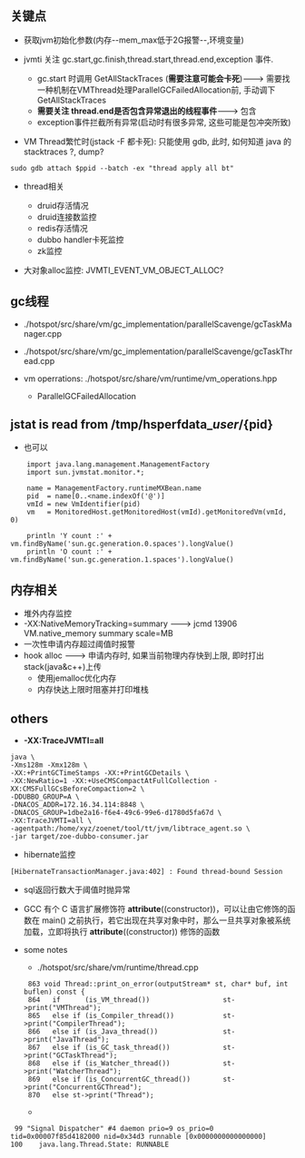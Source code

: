 
## 关键点

* 获取jvm初始化参数(内存--mem_max低于2G报警--,环境变量)

* jvmti 关注 gc.start,gc.finish,thread.start,thread.end,exception 事件. 
    * gc.start 时调用 GetAllStackTraces (**需要注意可能会卡死**)---> 需要找一种机制在VMThread处理ParallelGCFailedAllocation前, 手动调下GetAllStackTraces
    * **需要关注 thread.end是否包含异常退出的线程事件**---> 包含
    * exception事件拦截所有异常(启动时有很多异常, 这些可能是包冲突所致)

* VM Thread繁忙时(jstack -F 都卡死): 只能使用 gdb, 此时, 如何知道 java 的 stacktraces ?, dump?
```
sudo gdb attach $ppid --batch -ex "thread apply all bt"
```

* thread相关
    * druid存活情况
    * druid连接数监控
    * redis存活情况
    * dubbo handler卡死监控
    * zk监控

* 大对象alloc监控: JVMTI_EVENT_VM_OBJECT_ALLOC?


## gc线程

* ./hotspot/src/share/vm/gc_implementation/parallelScavenge/gcTaskManager.cpp
* ./hotspot/src/share/vm/gc_implementation/parallelScavenge/gcTaskThread.cpp

* vm operrations: ./hotspot/src/share/vm/runtime/vm_operations.hpp
    * ParallelGCFailedAllocation
    
## jstat is read from /tmp/hsperfdata_${user}/${pid}

* 也可以
```
    import java.lang.management.ManagementFactory
    import sun.jvmstat.monitor.*;
    
    name = ManagementFactory.runtimeMXBean.name
    pid  = name[0..<name.indexOf('@')]
    vmId = new VmIdentifier(pid)
    vm   = MonitoredHost.getMonitoredHost(vmId).getMonitoredVm(vmId, 0)
    
    println 'Y count :' + vm.findByName('sun.gc.generation.0.spaces').longValue()
    println 'O count :' + vm.findByName('sun.gc.generation.1.spaces').longValue()
```

## 内存相关
* 堆外内存监控
* -XX:NativeMemoryTracking=summary ---> jcmd 13906 VM.native_memory summary scale=MB
* 一次性申请内存超过阈值时报警
* hook alloc ---> 申请内存时, 如果当前物理内存快到上限, 即时打出stack(java&c++)上传
    * 使用jemalloc优化内存
    * 内存快达上限时阻塞并打印堆栈


## others

* **-XX:TraceJVMTI=all** 

```
java \
-Xms128m -Xmx128m \
-XX:+PrintGCTimeStamps -XX:+PrintGCDetails \
-XX:NewRatio=1 -XX:+UseCMSCompactAtFullCollection -XX:CMSFullGCsBeforeCompaction=2 \
-DDUBBO_GROUP=A \
-DNACOS_ADDR=172.16.34.114:8848 \
-DNACOS_GROUP=1dbe2a16-f6e4-49c6-99e6-d1780d5fa67d \
-XX:TraceJVMTI=all \
-agentpath:/home/xyz/zoenet/tool/tt/jvm/libtrace_agent.so \
-jar target/zoe-dubbo-consumer.jar
```

* hibernate监控

```
[HibernateTransactionManager.java:402] : Found thread-bound Session
```


* sql返回行数大于阈值时抛异常


* GCC 有个 C 语言扩展修饰符 __attribute__((constructor))，可以让由它修饰的函数在 main() 之前执行，若它出现在共享对象中时，那么一旦共享对象被系统加载，立即将执行 __attribute__((constructor)) 修饰的函数



* some notes

    * ./hotspot/src/share/vm/runtime/thread.cpp
    ```
     863 void Thread::print_on_error(outputStream* st, char* buf, int buflen) const {
     864   if      (is_VM_thread())                  st->print("VMThread");
     865   else if (is_Compiler_thread())            st->print("CompilerThread");
     866   else if (is_Java_thread())                st->print("JavaThread");
     867   else if (is_GC_task_thread())             st->print("GCTaskThread");
     868   else if (is_Watcher_thread())             st->print("WatcherThread");
     869   else if (is_ConcurrentGC_thread())        st->print("ConcurrentGCThread");
     870   else st->print("Thread");
    
    ```
    *
```
 99 "Signal Dispatcher" #4 daemon prio=9 os_prio=0 tid=0x00007f85d4182000 nid=0x34d3 runnable [0x0000000000000000]
100    java.lang.Thread.State: RUNNABLE


```


